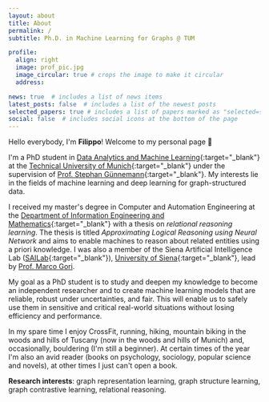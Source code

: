 ```yaml
---
layout: about
title: About
permalink: /
subtitle: Ph.D. in Machine Learning for Graphs @ TUM

profile:
  align: right
  image: prof_pic.jpg
  image_circular: true # crops the image to make it circular
  address:

news: true  # includes a list of news items
latest_posts: false  # includes a list of the newest posts
selected_papers: true # includes a list of papers marked as "selected={true}"
social: false  # includes social icons at the bottom of the page
---
```


Hello everybody, I'm **Filippo**! Welcome to my personal page 👋

I'm a PhD student in [Data Analytics and Machine Learning](https://www.cs.cit.tum.de/en/daml/home/){:target="_blank"} at the [Technical University of Munich](https://www.tum.de/en/){:target="_blank"} under the supervision of [Prof. Stephan Günnemann](https://www.cs.cit.tum.de/en/daml/team/damlguennemann/){:target="_blank"}. My interests lie in the fields of machine learning and deep learning for graph-structured data. 

I received my master's degree in Computer and Automation Engineering at the [Department of Information Engineering and Mathematics](https://www.diism.unisi.it/en){:target="_blank"} with a thesis on *relational reasoning learning*. The thesis is titled *Approximating Logical Reasoning using Neural Network* and aims to enable machines to reason about related entities using a priori knowledge. I was also a member of the Siena Artificial Intelligence Lab ([SAILab](http://sailab.diism.unisi.it/people/filippo-guerranti/){:target="_blank"}), [University of Siena](https://en.unisi.it){:target="_blank"}, lead by [Prof. Marco Gori](https://www3.diism.unisi.it/~marco/).

My goal as a PhD student is to study and deepen my knowledge to become an independent researcher and to create machine learning models that are reliable, robust under uncertainties, and fair. This will enable us to safely use them in sensitive and critical real-world situations without losing efficiency and performance.

In my spare time I enjoy CrossFit, running, hiking, mountain biking in the woods and hills of Tuscany (now in the woods and hills of Munich) and, occasionally, bouldering (I'm still a beginner). At certain times of the year I'm also an avid reader (books on psychology, sociology, popular science and novels), at other times I just can't open a book.

**Research interests**: graph representation learning, graph structure learning, graph contrastive learning, relational reasoning.
